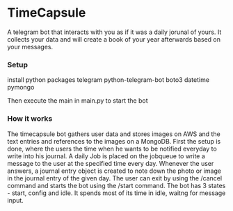 # TimeCapsule
A telegram bot that interacts with you as if it was a daily jorunal of yours. It collects your data and will create a book of your year afterwards based on your messages.


### Setup
install python packages 
telegram
python-telegram-bot
boto3
datetime
pymongo

Then execute the main in main.py to start the bot


### How it works
The timecapsule bot gathers user data and stores images on AWS and the text entries and references to the images on a MongoDB.
First the setup is done, where the users the time when he wants to be notified everyday to write into his journal.
A daily Job is placed on the jobqueue to write a message to the user at the specified time every day. 
Whenever the user answers, a journal entry object is created to note down the photo or image in the journal entry of the given day.
The user can exit by using the /cancel command and starts the bot using the /start command.
The bot has 3 states - start, config and idle.
It spends most of its time in idle, waitng for message input.
